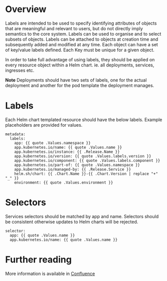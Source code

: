 # Overview
Labels are intended to be used to specify identifying attributes of objects that are meaningful and relevant to users, but do not directly imply semantics to the core system. Labels can be used to organise and to select subsets of objects. Labels can be attached to objects at creation time and subsequently added and modified at any time. Each object can have a set of key/value labels defined. Each Key must be unique for a given object.  

In order to take full advantage of using labels, they should be applied on every resource object within a Helm chart.  ie. all deployments, services, ingresses etc.  

**Note**  Deployments should have two sets of labels, one for the actual deployment and another for the pod template the deployment manages.

# Labels
Each Helm chart templated resource should have the below labels.  Example placeholders are provided for values.

```
metadata:
  labels:
    app: {{ quote .Values.namespace }}
    app.kubernetes.io/name: {{ quote .Values.name }}
    app.kubernetes.io/instance: {{ .Release.Name }}
    app.kubernetes.io/version: {{ quote .Values.labels.version }}
    app.kubernetes.io/component: {{ quote .Values.labels.component }}
    app.kubernetes.io/part-of: {{ quote .Values.namespace }}
    app.kubernetes.io/managed-by: {{ .Release.Service }}
    helm.sh/chart: {{ .Chart.Name }}-{{ .Chart.Version | replace "+" "_" }}
    environment: {{ quote .Values.environment }}
```

# Selectors
Services selectors should be matched by app and name.  Selectors should be consistent otherwise updates to Helm charts will be rejected.
```
selector:
  app: {{ quote .Values.name }}
  app.kubernetes.io/name: {{ quote .Values.name }}
```
 
# Further reading
More information is available in [Confluence](https://eaflood.atlassian.net/wiki/spaces/FPS/pages/1618214984/Kubernetes+labels)
